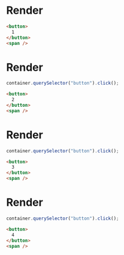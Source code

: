 # Render
```html
<button>
  1
</button>
<span />
```


# Render
```js
container.querySelector("button").click();
```
```html
<button>
  2
</button>
<span />
```


# Render
```js
container.querySelector("button").click();
```
```html
<button>
  3
</button>
<span />
```


# Render
```js
container.querySelector("button").click();
```
```html
<button>
  4
</button>
<span />
```
